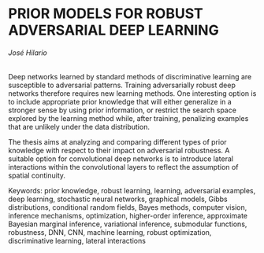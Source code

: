 
# PRIOR MODELS FOR ROBUST ADVERSARIAL DEEP LEARNING
###### José Hilario

Deep networks learned by standard methods of discriminative learning are susceptible to adversarial patterns. Training adversarially robust deep networks therefore requires new learning methods. One interesting option is to include appropriate prior knowledge that will either generalize in a stronger sense by using prior information, or restrict the search space explored by the learning method while, after training, penalizing examples that are unlikely under the data distribution.

The thesis aims at analyzing and comparing different types of prior knowledge with respect to their impact on adversarial robustness. A suitable option for convolutional deep networks is to introduce lateral interactions within the convolutional layers to reflect the assumption of spatial continuity.

Keywords: prior knowledge, robust learning, learning, adversarial examples, deep learning, stochastic neural networks, graphical models, Gibbs distributions, conditional random fields, Bayes methods, computer vision, inference mechanisms, optimization, higher-order inference, approximate Bayesian marginal inference, variational inference, submodular functions, robustness, DNN, CNN, machine learning, robust optimization, discriminative learning, lateral interactions
